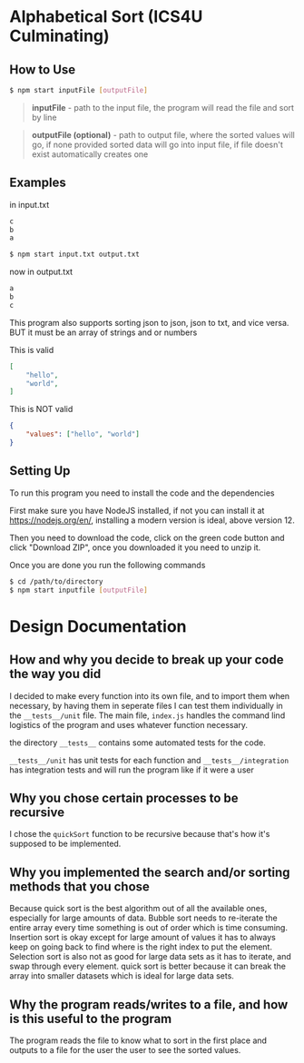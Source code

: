# Alphabetical Sort (ICS4U Culminating)
## How to Use

```bash
$ npm start inputFile [outputFile]
```

>**inputFile** - path to the input file, the program will read the file and sort by line

>**outputFile (optional)** - path to output file, where the sorted values will go, if none provided sorted data will go into input file, if file doesn't exist automatically creates one

## Examples
in input.txt
```txt
c
b
a
```

```bash
$ npm start input.txt output.txt
```

now in output.txt
```txt
a
b
c
```

This program also supports sorting json to json, json to txt, and vice versa. BUT it must be an array of strings and or numbers

This is valid
```json
[
    "hello",
    "world",
]
```
This is NOT valid
```json
{
    "values": ["hello", "world"]
}
```

## Setting Up

To run this program you need to install the code and the dependencies

First make sure you have NodeJS installed, if not you can install it at https://nodejs.org/en/, installing a modern version is ideal, above version 12.

Then you need to download the code, click on the green code button and click "Download ZIP", once you downloaded it you need to unzip it.

Once you are done you run the following commands

```bash
$ cd /path/to/directory
$ npm start inputfile [outputFile]
```

# Design Documentation

## How and why you decide to break up your code the way you did

I decided to make every function into its own file, and to import them when necessary, by having them in seperate files I can test them individually in the `__tests__/unit` file. The main file, `index.js` handles the command lind logistics of the program and uses whatever function necessary.

the directory `__tests__` contains some automated tests for the code.

`__tests__/unit` has unit tests for each function and `__tests__/integration` has integration tests and will run the program like if it were a user

## Why you chose certain processes to be recursive

I chose the `quickSort` function to be recursive because that's how it's supposed to be implemented.

## Why you implemented the search and/or sorting methods that you chose

Because quick sort is the best algorithm out of all the available ones, especially for large amounts of data.
Bubble sort needs to re-iterate the entire array every time something is out of order which is time consuming.
Insertion sort is okay except for large amount of values it has to always keep on going back to find where is the right index to put the element.
Selection sort is also not as good for large data sets as it has to iterate, and swap through every element. 
quick sort is better because it can break the array into smaller datasets which is ideal for large data sets.

## Why the program reads/writes to a file, and how is this useful to the program

The program reads the file to know what to sort in the first place and outputs to a file for the user the user to see the sorted values.
